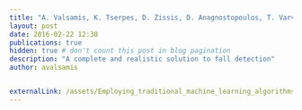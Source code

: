 ```yaml
---
title: "A. Valsamis, K. Tserpes, D. Zissis, D. Anagnostopoulos, T. Varvarigou, Employing traditional machine learning algorithms for big data streams analysis: The case of object trajectory prediction, The Journal of Systems and Software (2016), http://dx.doi.org/10.1016/j.jss.2016.06.016 (post-print)"
layout: post
date: 2016-02-22 12:30
publications: true
hidden: true # don't count this post in blog pagination
description: "A complete and realistic solution to fall detection"
author: avalsamis


externalLink: /assets/Employing_traditional_machine_learning_algorithms.pdf
---
```


